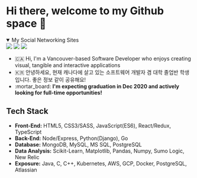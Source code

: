 # Hi there, welcome to my Github space 🚀
  <details open>
    <summary>My Social Networking Sites</summary>
    <div>
      <a href="https://www.linkedin.com/in/dlee0528/" target="_blank"><img src="https://img.shields.io/badge/linkedin-%230077B5.svg?&style=for-the-badge&logo=linkedin&logoColor=white"></a>
      <a href="https://dev.to/danlee0528" target="_blank"><img src= "https://img.shields.io/badge/DEV.TO-%230A0A0A.svg?&style=for-the-badge&logo=dev.to&logoColor=white"></a>
      <a href="https://www.youtube.com/channel/UCwqWNzINlWxwfNCPAU86_Fg?view_as=subscriber" target="_blank"><img src="https://img.shields.io/badge/youtube-%23FF0000.svg?&style=for-the-badge&logo=youtube&logoColor=white"></a>
    </div>
  </details>
  <ul>
    <li> 🇨🇦 Hi, I'm a Vancouver-based Software Developer who enjoys creating visual, tangible and interactive applications</li>
    <li> 🇰🇷 안녕하세요, 현재 캐나다에 살고 있는 소프트웨어 개발자 겸 대학 졸업반 학생 입니다. 좋은 정보 같이 공유해요!</li>
    <li>:mortar_board: <strong>I'm expecting graduation in Dec 2020 and actively looking for full-time opportunities!</strong></li>
  </ul>

  ## Tech Stack
  <ul>
    <li><strong>Front-End:</strong> HTML5, CSS3/SASS, JavaScript(ES6), React/Redux, TypeScript</li>
    <li><strong>Back-End:</strong> Node/Express, Python(Django), Go</li>
    <li><strong>Database:</strong>  MongoDB, MySQL, MS SQL, PostgreSQL </li>
    <li><strong>Data Analysis:</strong> Scikit-Learn, Matplotlib, Pandas, Numpy, Sumo Logic, New Relic</li>
    <li><strong>Exposure:</strong> Java, C, C++, Kubernetes, AWS, GCP, Docker, PostgreSQL, Atlassian</li>
  </ul>


